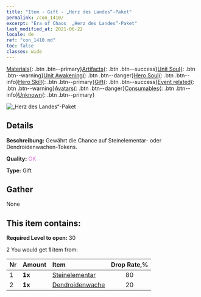 ```yaml
---
title: "Item - Gift - „Herz des Landes“-Paket"
permalink: /con_1410/
excerpt: "Era of Chaos  „Herz des Landes“-Paket"
last_modified_at: 2021-06-22
locale: de
ref: "con_1410.md"
toc: false
classes: wide
---
```

 [Materials](/ItemsDE/){: .btn .btn--primary}[Artifacts](/ItemsDE/Artifacts/){: .btn .btn--success}[Unit Soul](/ItemsDE/UnitSoul/){: .btn .btn--warning}[Unit Awakening](/ItemsDE/UnitAwakening/){: .btn .btn--danger}[Hero Soul](/ItemsDE/HeroSoul/){: .btn .btn--info}[Hero Skill](/ItemsDE/HeroSkill/){: .btn .btn--primary}[Gift](/ItemsDE/Gift/){: .btn .btn--success}[Event related](/ItemsDE/Events/){: .btn .btn--warning}[Avatars](/ItemsDE/Avatars/){: .btn .btn--danger}[Consumables](/ItemsDE/Consumables/){: .btn .btn--info}[Unknown](/ItemsDE/Unknown/){: .btn .btn--primary}

 ![„Herz des Landes“-Paket](/images/t/i_907024.png)

## Details
 **Beschreibung:** Gewährt die Chance auf Steinelementar- oder Dendroidenwachen-Tokens.

 **Quality:** <span style="color: #DA70D6">OK</span>

 **Type:** Gift

## Gather

  None

## This item contains:

 **Required Level to open:** 30

 2 You would get **1** item  from:

  | Nr | Amount |     Item    | Drop Rate,% |
  |:---|:-------|:------------|:---------:|
  | 1 |  **1x** | [Steinelementar](/ItemsDE/unt_266/) | 80 | 
  | 2 |  **1x** | [Dendroidenwache](/ItemsDE/unt_203/) | 20 | 
